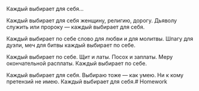 Каждый выбирает для себя...

Каждый выбирает для себя
женщину, религию, дорогу.
Дьяволу служить или пророку —
каждый выбирает для себя.

Каждый выбирает по себе
слово для любви и для молитвы.
Шпагу для дуэли, меч для битвы
каждый выбирает по себе.

Каждый выбирает по себе.
Щит и латы. Посох и заплаты.
Меру окончательной расплаты.
Каждый выбирает по себе.

Каждый выбирает для себя.
Выбираю тоже — как умею.
Ни к кому претензий не имею.
Каждый выбирает для себя.# Homework
